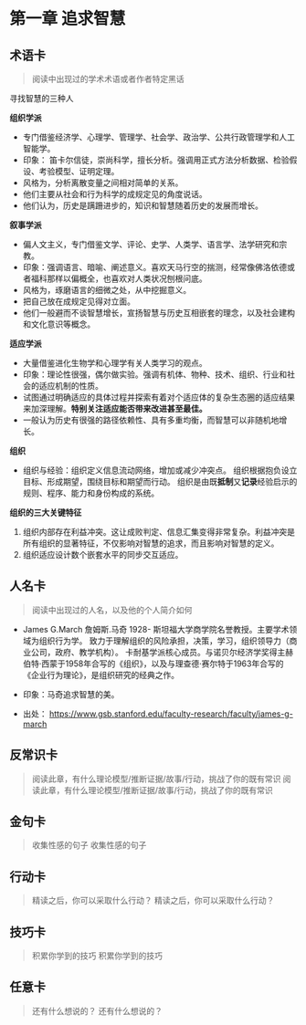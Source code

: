 # 第一章 追求智慧

## 术语卡
> 阅读中出现过的学术术语或者作者特定黑话

寻找智慧的三种人

**组织学派**
- 专门借鉴经济学、心理学、管理学、社会学、政治学、公共行政管理学和人工智能学。
- 印象： 笛卡尔信徒，崇尚科学，擅长分析。强调用正式方法分析数据、检验假设、考验模型、证明定理。
- 风格为，分析离散变量之间相对简单的关系。
- 他们主要从社会和行为科学的成规定见的角度说话。
- 他们认为，历史是蹒跚进步的，知识和智慧随着历史的发展而增长。

**叙事学派**
- 偏人文主义，专门借鉴文学、评论、史学、人类学、语言学、法学研究和宗教。
- 印象：强调语言、暗喻、阐述意义。喜欢天马行空的揣测，经常像佛洛依德或者福科那样以偏概全，也喜欢对人类状况刨根问底。
- 风格为，琢磨语言的细微之处，从中挖掘意义。
- 把自己放在成规定见得对立面。
- 他们一般避而不谈智慧增长，宣扬智慧与历史互相嵌套的理念，以及社会建构和文化意识等概念。

**适应学派**
- 大量借鉴进化生物学和心理学有关人类学习的观点。
- 印象：理论性很强，偶尔做实验。强调有机体、物种、技术、组织、行业和社会的适应机制的性质。
- 试图通过明确适应的具体过程并探索有着对个适应体的复杂生态圈的适应结果来加深理解。**特别关注适应能否带来改进甚至最佳。**
- 一般认为历史有很强的路径依赖性、具有多重均衡，而智慧可以非随机地增长。

**组织**
- 组织与经验：组织定义信息流动网络，增加或减少冲突点。
组织根据抱负设立目标、形成期望，围绕目标和期望而行动。
组织是由既**抵制**又**记录**经验启示的规则、程序、能力和身份构成的系统。
               
**组织的三大关键特征**
1. 组织内部存在利益冲突。这让成败判定、信息汇集变得非常复杂。利益冲突是所有组织的显著特征，不仅影响对智慧的追求，而且影响对智慧的定义。
2. 组织适应设计数个嵌套水平的同步交互适应。


## 人名卡
> 阅读中出现过的人名，以及他的个人简介如何

- James G.March  詹姆斯.马奇  1928-
斯坦福大学商学院名誉教授。主要学术领域为组织行为学。
致力于理解组织的风险承担，决策，学习，组织领导力（商业公司，政府、教学机构）。
卡耐基学派核心成员。与诺贝尔经济学奖得主赫伯特·西蒙于1958年合写的《组织》，以及与理查德·赛尔特于1963年合写的《企业行为理论》，是组织研究的经典之作。

- 印象：马奇追求智慧的美。

- 出处： https://www.gsb.stanford.edu/faculty-research/faculty/james-g-march

## 反常识卡 
>阅读此章，有什么理论模型/推断证据/故事/行动，挑战了你的既有常识
>阅读此章，有什么理论模型/推断证据/故事/行动，挑战了你的既有常识
## 金句卡
>收集性感的句子
>收集性感的句子
## 行动卡
>精读之后，你可以采取什么行动？
>精读之后，你可以采取什么行动？
## 技巧卡
>积累你学到的技巧
>积累你学到的技巧
## 任意卡
>还有什么想说的？
>还有什么想说的？
